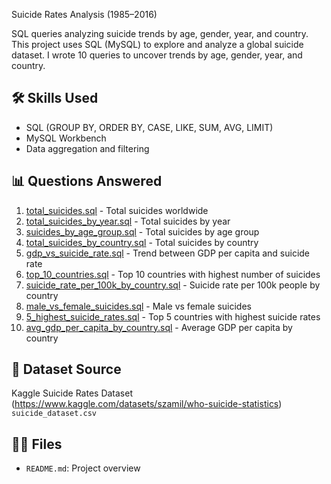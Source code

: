 Suicide Rates Analysis (1985–2016)

SQL queries analyzing suicide trends by age, gender, year, and country.
This project uses SQL (MySQL) to explore and analyze a global suicide dataset. I wrote 10 queries to uncover trends by age, gender, year, and country.

## 🛠 Skills Used
- SQL (GROUP BY, ORDER BY, CASE, LIKE, SUM, AVG, LIMIT)
- MySQL Workbench
- Data aggregation and filtering

## 📊 Questions Answered
1. [total_suicides.sql](total_suicides.sql) - Total suicides worldwide  
2. [total_suicides_by_year.sql](total_suicides_by_year.sql) - Total suicides by year  
3. [suicides_by_age_group.sql](suicides_by_age_group.sql) - Total suicides by age group  
4. [total_suicides_by_country.sql](total_suicides_by_country.sql) - Total suicides by country  
5. [gdp_vs_suicide_rate.sql](gdp_vs_suicide_rate.sql) - Trend between GDP per capita and suicide rate  
6. [top_10_countries.sql](top_10_countries.sql) - Top 10 countries with highest number of suicides  
7. [suicide_rate_per_100k_by_country.sql](suicide_rate_per_100k_by_country.sql) - Suicide rate per 100k people by country  
8. [male_vs_female_suicides.sql](male_vs_female_suicides.sql) - Male vs female suicides  
9. [5_highest_suicide_rates.sql](5_highest_suicide_rates.sql) - Top 5 countries with highest suicide rates  
10. [avg_gdp_per_capita_by_country.sql](avg_gdp_per_capita_by_country.sql) - Average GDP per capita by country  

## 🔗 Dataset Source
Kaggle Suicide Rates Dataset (https://www.kaggle.com/datasets/szamil/who-suicide-statistics)
`suicide_dataset.csv`

## 👨‍💻 Files
- `README.md`: Project overview
